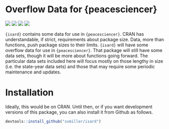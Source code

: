 
# Overflow Data for {peacesciencer}

[![](https://www.r-pkg.org/badges/version/isard?color=green)](https://cran.r-project.org/package=isard)
[![](http://cranlogs.r-pkg.org/badges/grand-total/isard?color=green)](https://cran.r-project.org/package=isard)
[![](http://cranlogs.r-pkg.org/badges/last-month/isard?color=green)](https://cran.r-project.org/package=isard)
[![](http://cranlogs.r-pkg.org/badges/last-week/isard?color=green)](https://cran.r-project.org/package=isard)

<!-- <img src="http://svmiller.com/images/simqi-hexlogo.png" alt="My simqi  hexlogo" align="right" width="200" style="padding: 0 15px; float: right;"/> -->

`{isard}` contains some data for use in `{peacesciencer}`. CRAN has
understandable, if strict, requirements about package size. Data, more
than functions, push package sizes to their limits. `{isard}` will have
some overflow data for use in `{peacesciencer}`. That package will still
have some data sets, though it will be more about functions going
forward. The particular data sets included here will focus mostly on
those lengthy in size (i.e. the state-year data sets) and those that may
require some periodic maintenance and updates.

# Installation

Ideally, this would be on CRAN. Until then, or if you want development
versions of this package, you can also install it from Github as
follows.

``` r
devtools::install_github("svmiller/isard")
```
